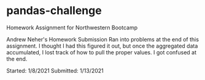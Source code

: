 # pandas-challenge
Homework Assignment for Northwestern Bootcamp

Andrew Neher's Homework Submission
Ran into problems at the end of this assignment. I thought I had this figured it out, but once the aggregated data accumulated, I lost track of how to pull the proper values. I got confused at the end.


Started: 1/8/2021
Submitted: 1/13/2021

